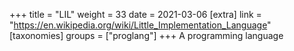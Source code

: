 +++
title = "LIL"
weight = 33
date = 2021-03-06
[extra]
link = "https://en.wikipedia.org/wiki/Little_Implementation_Language"
[taxonomies]
groups = ["proglang"]
+++
A programming language

